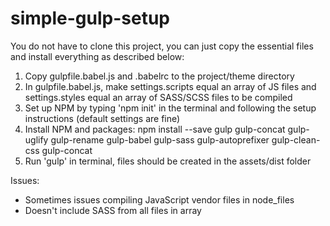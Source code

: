 # simple-gulp-setup

You do not have to clone this project, you can just copy the essential files and install everything as described below:

1. Copy gulpfile.babel.js and .babelrc to the project/theme directory
2. In gulpfile.babel.js, make settings.scripts equal an array of JS files and settings.styles equal an array of SASS/SCSS files to be compiled
3. Set up NPM by typing 'npm init' in the terminal and following the setup instructions (default settings are fine)
4. Install NPM and packages: npm install --save gulp gulp-concat gulp-uglify gulp-rename gulp-babel gulp-sass gulp-autoprefixer gulp-clean-css gulp-concat
5. Run 'gulp' in terminal, files should be created in the assets/dist folder

Issues:
- Sometimes issues compiling JavaScript vendor files in node_files
- Doesn't include SASS from all files in array 
